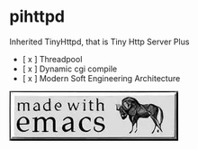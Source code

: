 # pihttpd
Inherited TinyHttpd, that is Tiny Http Server Plus


- [ x ] Threadpool
- [ x ] Dynamic cgi compile
- [ x ] Modern Soft Engineering Architecture




![Made With Emacs](https://raw.githubusercontent.com/pphboy/pihttpd/main/madewithemacs.webp)

